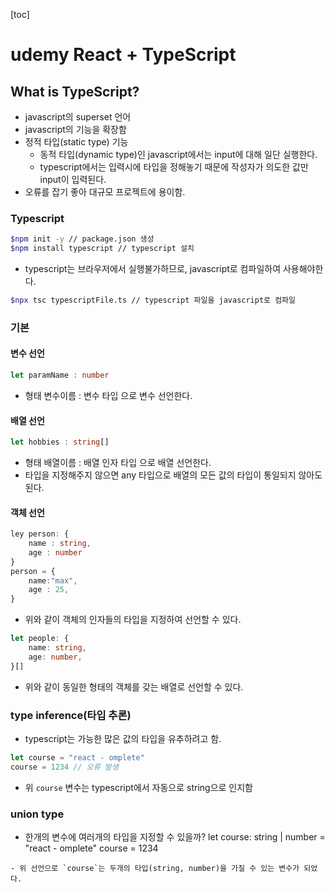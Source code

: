 [toc]
# **udemy React + TypeScript**
## What is TypeScript?
- javascript의 superset 언어
- javascript의 기능을 확장함
- 정적 타입(static type) 기능
  - 동적 타입(dynamic type)인 javascript에서는 input에 대해 일단 실행한다.
  - typescript에서는 입력시에 타입을 정해놓기 때문에 작성자가 의도한 값만 input이 입력된다.
- 오류를 잡기 좋아 대규모 프로젝트에 용이함.
### Typescript
```bash
$npm init -y // package.json 생성
$npm install typescript // typescript 설치
```
- typescript는 브라우저에서 실행불가하므로, javascript로 컴파일하여 사용해야한다.
```bash
$npx tsc typescriptFile.ts // typescript 파일을 javascript로 컴파일
```

### 기본
#### 변수 선언
```typescript
let paramName : number
```
- 형태 변수이름 : 변수 타입 으로 변수 선언한다.

#### 배열 선언
```typescript
let hobbies : string[]
```
- 형태 배열이름 : 배열 인자 타입 으로 배열 선언한다.
- 타입을 지정해주지 않으면 any 타입으로 배열의 모든 값의 타입이 통일되지 않아도 된다.

#### 객체 선언
```typescript
ley person: {
    name : string,
    age : number
}
person = {
    name:"max",
    age : 25,
}
```
- 위와 같이 객체의 인자들의 타입을 지정하여 선언할 수 있다.

```typescript
let people: {
    name: string,
    age: number,
}[]
```
- 위와 같이 동일한 형태의 객체를 갖는 배열로 선언할 수 있다.

### type inference(타입 추론)
- typescript는 가능한 많은 값의 타입을 유추하려고 함.
```typescript
let course = "react - omplete"
course = 1234 // 오류 발생
```
- 위 `course` 변수는 typescript에서 자동으로 string으로 인지함

### union type
- 한개의 변수에 여러개의 타입을 지정할 수 있을까?
let course: string | number = "react - omplete"
course = 1234 
```
- 위 선언으로 `course`는 두개의 타입(string, number)을 가질 수 있는 변수가 되었다.